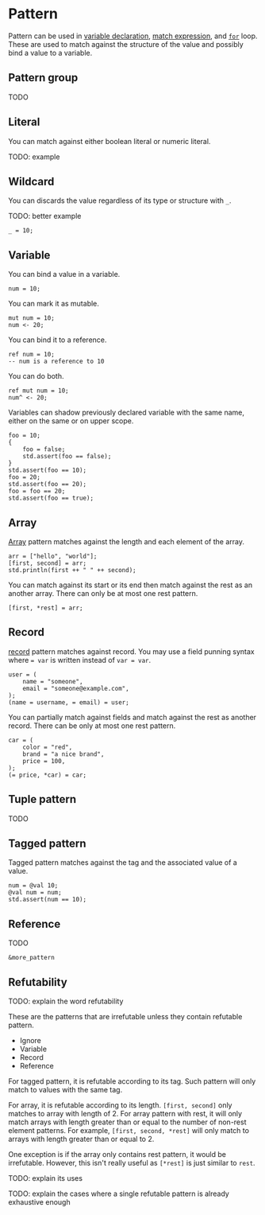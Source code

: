 # Pattern

Pattern can be used in [variable declaration], [match expression], and [`for`] loop. These are used to match against the structure of the value and possibly bind a value to a variable.

[variable declaration]: variable_and_assignment.md#declaration
[match expression]: match.md
[`for`]: control_flow.md#for

## Pattern group

TODO

## Literal

You can match against either boolean literal or numeric literal.

TODO: example

## Wildcard

You can discards the value regardless of its type or structure with `_`.

TODO: better example

```butter
_ = 10;
```

## Variable

You can bind a value in a variable.

```butter
num = 10;
```

You can mark it as mutable.

```butter
mut num = 10;
num <- 20;
```

You can bind it to a reference.

```butter
ref num = 10;
-- num is a reference to 10
```

You can do both.

```butter
ref mut num = 10;
num^ <- 20;
```

Variables can shadow previously declared variable with the same name, either on the same or on upper scope.

```butter
foo = 10;
{
    foo = false;
    std.assert(foo == false);
}
std.assert(foo == 10);
foo = 20;
std.assert(foo == 20);
foo = foo == 20;
std.assert(foo == true);
```

## Array

[Array] pattern matches against the length and each element of the array.

[Array]: array.md

```butter
arr = ["hello", "world"];
[first, second] = arr;
std.println(first ++ " " ++ second);
```

You can match against its start or its end then match against the rest as an another array. There can only be at most one rest pattern.

```butter
[first, *rest] = arr;
```

## Record

[record] pattern matches against record. You may use a field punning syntax where `= var` is written instead of `var = var`.

[record]: record.md

```butter
user = (
    name = "someone",
    email = "someone@example.com",
);
(name = username, = email) = user;
```

You can partially match against fields and match against the rest as another record. There can be only at most one rest pattern.

```butter
car = (
    color = "red",
    brand = "a nice brand",
    price = 100,
);
(= price, *car) = car;
```

## Tuple pattern

TODO

## Tagged pattern

Tagged pattern matches against the tag and the associated value of a value.

```butter
num = @val 10;
@val num = num;
std.assert(num == 10);
```

## Reference

TODO

`&more_pattern`

## Refutability

TODO: explain the word refutability

These are the patterns that are irrefutable unless they contain refutable pattern.

- Ignore
- Variable
- Record
- Reference

For tagged pattern, it is refutable according to its tag. Such pattern will only match to values with the same tag.

For array, it is refutable according to its length. `[first, second]` only matches to array with length of 2. For array pattern with rest, it will only match arrays with length greater than or equal to the number of non-rest element patterns. For example, `[first, second, *rest]` will only match to arrays with length greater than or equal to 2.

One exception is if the array only contains rest pattern, it would be irrefutable. However, this isn't really useful as `[*rest]` is just similar to `rest`.

TODO: explain its uses

TODO: explain the cases where a single refutable pattern is already exhaustive enough
